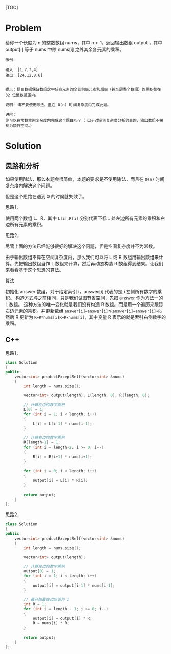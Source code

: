 [TOC]

# Problem

给你一个长度为 n 的整数数组 nums，其中 n > 1，返回输出数组 output ，其中 output[i] 等于 nums 中除 nums[i] 之外其余各元素的乘积。

 

```
示例:

输入: [1,2,3,4]
输出: [24,12,8,6]


提示：题目数据保证数组之中任意元素的全部前缀元素和后缀（甚至是整个数组）的乘积都在 32 位整数范围内。

说明: 请不要使用除法，且在 O(n) 时间复杂度内完成此题。

进阶：
你可以在常数空间复杂度内完成这个题目吗？（ 出于对空间复杂度分析的目的，输出数组不被视为额外空间。）
```



# Solution

## 思路和分析

如果使用除法，那么本题会很简单，本题的要求是不使用除法，而且在 `O(n)` 时间复杂度内解决这个问题。

但是这个思路在遇到 0 的时候就失效了。

思路1，

使用两个数组 L、R，其中 `L[i],R[i]` 分别代表下标 `i` 处左边所有元素的乘积和右边所有元素的乘积。



思路2，

尽管上面的方法已经能够很好的解决这个问题，但是空间复杂度并不为常数。

由于输出数组不算在空间复杂度内，那么我们可以将 L 或 R 数组用输出数组来计算。先把输出数组当作 L 数组来计算，然后再动态构造 R 数组得到结果。让我们来看看基于这个思想的算法。

算法

初始化 answer 数组，对于给定索引 i，answer[i] 代表的是 i 左侧所有数字的乘积。
构造方式与之前相同，只是我们试图节省空间，先把 answer 作为方法一的 L 数组。
这种方法的唯一变化就是我们没有构造 R 数组。而是用一个遍历来跟踪右边元素的乘积。并更新数组 `answer[i]=answer[i]*Ranswer[i]=answer[i]∗R`。然后 R 更新为 `R=R*nums[i]R=R∗nums[i]`，其中变量 R 表示的就是索引右侧数字的乘积。











## C++

思路1，

```c++
class Solution
{
public:
    vector<int> productExceptSelf(vector<int> &nums)
    {
        int length = nums.size();

        vector<int> output(length), L(length, 0), R(length, 0);

        // 计算左边的数字乘积
        L[0] = 1;
        for (int i = 1; i < length; i++)
        {
            L[i] = L[i-1] * nums[i-1];
        }

        // 计算右边的数字乘积
        R[length-1] = 1;
        for (int i = length-2; i >= 0; i--)
        {
            R[i] = R[i+1] * nums[i+1];
        }
        
        for (int i = 0; i < length; i++)
        {
            output[i] = L[i] * R[i];
        }
        
        return output;
    }
};
```

思路2，

```c++
class Solution
{
public:
    vector<int> productExceptSelf(vector<int> &nums)
    {
        int length = nums.size();

        vector<int> output(length);

        // 计算左边的数字乘积
        output[0] = 1;
        for (int i = 1; i < length; i++)
        {
            output[i] = output[i-1] * nums[i-1];
        }

        // 最开始最右边应该为 1
        int R = 1;
        for (int i = length - 1; i >= 0; i--)
        {
            output[i] = output[i] * R;
            R = nums[i] * R;
        }
        
        return output;
    }
};
```







